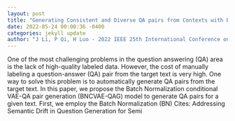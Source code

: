 ```yaml
--- 
layout: post 
title: "Generating Consistent and Diverse QA pairs from Contexts with BN Conditional VAE" 
date: 2022-05-24 00:00:36 -0400 
categories: jekyll update 
author: "J Li, P Qi, H Luo - 2022 IEEE 25th International Conference on Computer , 2022" 
--- 
```

One of the most challenging problems in the question answering (QA) area is the lack of high-quality labeled data. However, the cost of manually labeling a question-answer (QA) pair from the target text is very high. One way to solve this problem is to automatically generate QA pairs from the target text. In this paper, we propose the Batch Normalization conditional VAE-QA pair generation (BNCVAE-QAG) model to generate QA pairs for a given text. First, we employ the Batch Normalization (BN) Cites: Addressing Semantic Drift in Question Generation for Semi